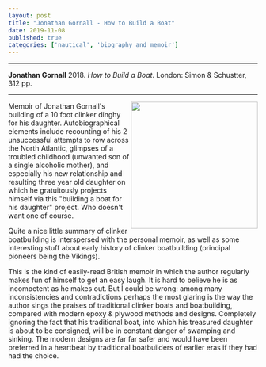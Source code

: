 ```yaml
---
layout: post
title: "Jonathan Gornall - How to Build a Boat"
date: 2019-11-08
published: true
categories: ['nautical', 'biography and memoir']
---
```



***
<b>Jonathan Gornall</b> 2018. _How to Build a Boat_. London: Simon & Schustter, 312 pp.

***


<img width="256" align="right" src="https://d28hgpri8am2if.cloudfront.net/book_images/onix/cvr9781471164781/how-to-build-a-boat-9781471164781_lg.jpg" alt=""> 

Memoir of Jonathan Gornall's building of a 10 foot clinker dinghy for his daughter.  Autobiographical elements include recounting of his 2 unsuccessful attempts to row across the North Atlantic, glimpses of a troubled childhood (unwanted son of a single alcoholic mother), and especially his new relationship and resulting three year old daughter on which he gratuitously projects himself  via this "building a boat for his daughter" project.  Who doesn't want one of course.  

Quite a nice little summary of clinker boatbuilding is interspersed with the personal memoir, as well as some interesting stuff about early history of clinker boatbuilding (principal pioneers being the Vikings).

This is the kind of easily-read British memoir in which the author regularly makes fun of himself to get an easy laugh.  It is hard to believe he is as incompetent as he makes out.  But I could be wrong: among many inconsistencies and contradictions perhaps the most glaring is the way the author sings the praises of traditional clinker boats and boatbuilding, compared with modern epoxy & plywood methods and designs.  Completely ignoring the fact that his traditional boat, into which his treasured daughter is about to be consigned, will be in constant danger of swamping and sinking.  The modern designs are far far safer and would have been preferred in a heartbeat by traditional boatbuilders of earlier eras if they had had the choice. 

